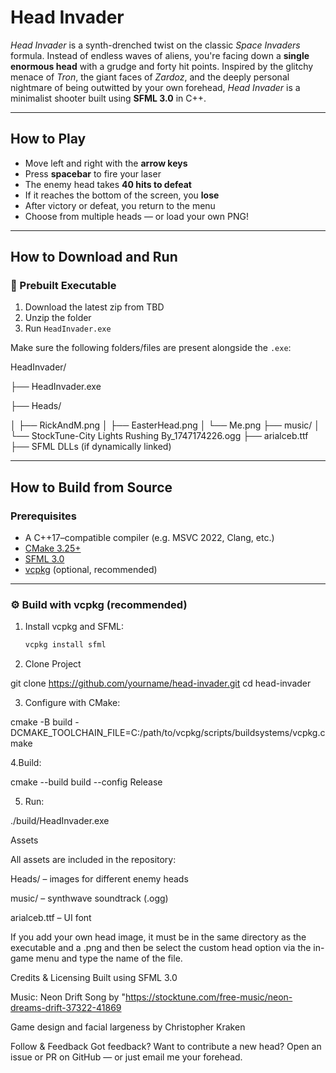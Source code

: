 ﻿# Head Invader

*Head Invader* is a synth-drenched twist on the classic *Space Invaders* formula. Instead of endless waves of aliens, you're facing down a **single enormous head** with a grudge and forty hit points. Inspired by the glitchy menace of *Tron*, the giant faces of *Zardoz*, and the deeply personal nightmare of being outwitted by your own forehead, *Head Invader* is a minimalist shooter built using **SFML 3.0** in C++.

---

## How to Play

-  Move left and right with the **arrow keys**
-  Press **spacebar** to fire your laser
-  The enemy head takes **40 hits to defeat**
-  If it reaches the bottom of the screen, you **lose**
-  After victory or defeat, you return to the menu
-  Choose from multiple heads — or load your own PNG!

---

##  How to Download and Run

### 💾 Prebuilt Executable

1. Download the latest zip from TBD
2. Unzip the folder
3. Run `HeadInvader.exe`

Make sure the following folders/files are present alongside the `.exe`:

HeadInvader/

├── HeadInvader.exe

├── Heads/

│ ├── RickAndM.png
│ ├── EasterHead.png
│ └── Me.png
├── music/
│ └── StockTune-City Lights Rushing By_1747174226.ogg
├── arialceb.ttf
├── SFML DLLs (if dynamically linked)


---

##  How to Build from Source

###  Prerequisites

- A C++17–compatible compiler (e.g. MSVC 2022, Clang, etc.)
- [CMake 3.25+](https://cmake.org/download/)
- [SFML 3.0](https://www.sfml-dev.org/)
- [vcpkg](https://github.com/microsoft/vcpkg) (optional, recommended)

---

### ⚙️ Build with vcpkg (recommended)

1. Install vcpkg and SFML:
   ```bash
   vcpkg install sfml

2. Clone Project

git clone https://github.com/yourname/head-invader.git
cd head-invader

3. Configure with CMake:

cmake -B build -DCMAKE_TOOLCHAIN_FILE=C:/path/to/vcpkg/scripts/buildsystems/vcpkg.cmake

4.Build:

cmake --build build --config Release

5. Run:

./build/HeadInvader.exe


Assets

All assets are included in the repository:

Heads/ – images for different enemy heads

music/ – synthwave soundtrack (.ogg)

arialceb.ttf – UI font

If you add your own head image, it must be in the same directory as the executable and a .png and then be select the custom head option via the in-game menu and type the name of the file.

Credits & Licensing
Built using SFML 3.0

Music: Neon Drift
Song by "https://stocktune.com/free-music/neon-dreams-drift-37322-41869

Game design and facial largeness by Christopher Kraken

Follow & Feedback
Got feedback? Want to contribute a new head? Open an issue or PR on GitHub — or just email me your forehead.



















